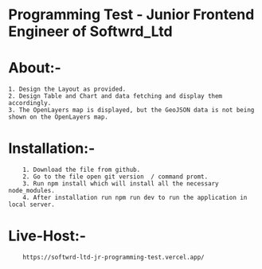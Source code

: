 # Programming Test - Junior Frontend Engineer of Softwrd_Ltd

# About:-

    1. Design the Layout as provided.
    2. Design Table and Chart and data fetching and display them accordingly.
    3. The OpenLayers map is displayed, but the GeoJSON data is not being shown on the OpenLayers map.

# Installation:-

        1. Download the file from github.
        2. Go to the file open git version  / command promt.
        3. Run npm install which will install all the necessary node_modules.
        4. After installation run npm run dev to run the application in local server.

# Live-Host:-

        https://softwrd-ltd-jr-programming-test.vercel.app/
